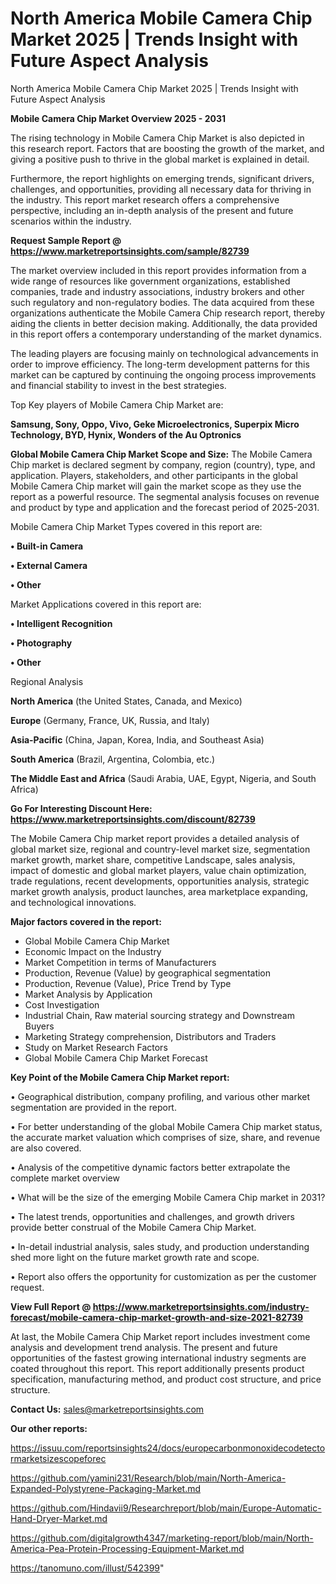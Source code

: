 # North America Mobile Camera Chip Market 2025 | Trends Insight with Future Aspect Analysis
 North America Mobile Camera Chip Market 2025 | Trends Insight with Future Aspect Analysis

<Strong> Mobile Camera Chip Market Overview 2025 - 2031</strong>

The rising technology in Mobile Camera Chip Market is also depicted in this research report. Factors that are boosting the growth of the market, and giving a positive push to thrive in the global market is explained in detail.

Furthermore, the report highlights on emerging trends, significant drivers, challenges, and opportunities, providing all necessary data for thriving in the industry. This report market research offers a comprehensive perspective, including an in-depth analysis of the present and future scenarios within the industry.

<strong>Request Sample Report @ <a href=https://www.marketreportsinsights.com/sample/82739>https://www.marketreportsinsights.com/sample/82739</a></strong>

The market overview included in this report provides information from a wide range of resources like government organizations, established companies, trade and industry associations, industry brokers and other such regulatory and non-regulatory bodies. The data acquired from these organizations authenticate the Mobile Camera Chip research report, thereby aiding the clients in better decision making. Additionally, the data provided in this report offers a contemporary understanding of the market dynamics.

The leading players are focusing mainly on technological advancements in order to improve efficiency. The long-term development patterns for this market can be captured by continuing the ongoing process improvements and financial stability to invest in the best strategies.

Top Key players of Mobile Camera Chip Market are:

<strong>Samsung, Sony, Oppo, Vivo, Geke Microelectronics, Superpix Micro Technology, BYD, Hynix, Wonders of the Au Optronics</strong>

<strong><b>Global Mobile Camera Chip Market Scope and Size:</b></strong>
The Mobile Camera Chip market is declared segment by company, region (country), type, and application. Players, stakeholders, and other participants in the global Mobile Camera Chip market will gain the market scope as they use the report as a powerful resource. The segmental analysis focuses on revenue and product by type and application and the forecast period of 2025-2031.

Mobile Camera Chip Market Types covered in this report are:

<strong>• Built-in Camera

• External Camera

• Other</strong>

Market Applications covered in this report are:

<strong>• Intelligent Recognition

• Photography

• Other</strong> 

Regional Analysis

<strong>North America</strong> (the United States, Canada, and Mexico)

<strong>Europe</strong> (Germany, France, UK, Russia, and Italy)

<strong>Asia-Pacific</strong> (China, Japan, Korea, India, and Southeast Asia)

<strong>South America</strong> (Brazil, Argentina, Colombia, etc.)

<strong>The Middle East and Africa</strong> (Saudi Arabia, UAE, Egypt, Nigeria, and South Africa)

<strong>Go For Interesting Discount Here: <a href=https://www.marketreportsinsights.com/discount/82739>https://www.marketreportsinsights.com/discount/82739</a></strong>

The Mobile Camera Chip market report provides a detailed analysis of global market size, regional and country-level market size, segmentation market growth, market share, competitive Landscape, sales analysis, impact of domestic and global market players, value chain optimization, trade regulations, recent developments, opportunities analysis, strategic market growth analysis, product launches, area marketplace expanding, and technological innovations.

<strong><b>Major factors covered in the report:</b></strong>
<ul>
  <li>Global Mobile Camera Chip Market </li>
  <li>Economic Impact on the Industry</li>
  <li>Market Competition in terms of Manufacturers</li>
  <li>Production, Revenue (Value) by geographical segmentation</li>
  <li>Production, Revenue (Value), Price Trend by Type</li>
  <li>Market Analysis by Application</li>
  <li>Cost Investigation</li>
  <li>Industrial Chain, Raw material sourcing strategy and Downstream Buyers</li>
  <li>Marketing Strategy comprehension, Distributors and Traders</li>
  <li>Study on Market Research Factors</li>
  <li>Global Mobile Camera Chip Market Forecast</li>
</ul>

<strong><b>Key Point of the Mobile Camera Chip Market report:</b></strong>

• Geographical distribution, company profiling, and various other market segmentation are provided in the report.

• For better understanding of the global Mobile Camera Chip market status, the accurate market valuation which comprises of size, share, and revenue are also covered.

• Analysis of the competitive dynamic factors better extrapolate the complete market overview

• What will be the size of the emerging Mobile Camera Chip market in 2031?

• The latest trends, opportunities and challenges, and growth drivers provide better construal of the Mobile Camera Chip Market.

• In-detail industrial analysis, sales study, and production understanding shed more light on the future market growth rate and scope.

• Report also offers the opportunity for customization as per the customer request.

<strong><b>View Full Report @ <a href=https://www.marketreportsinsights.com/industry-forecast/mobile-camera-chip-market-growth-and-size-2021-82739>https://www.marketreportsinsights.com/industry-forecast/mobile-camera-chip-market-growth-and-size-2021-82739</a></b></strong>


At last, the Mobile Camera Chip Market report includes investment come analysis and development trend analysis. The present and future opportunities of the fastest growing international industry segments are coated throughout this report. This report additionally presents product specification, manufacturing method, and product cost structure, and price structure.

<strong>Contact Us:</strong>
sales@marketreportsinsights.com

<strong>Our other reports:</strong>

<a href=https://issuu.com/reportsinsights24/docs/europecarbonmonoxidecodetectormarketsizescopeforec>https://issuu.com/reportsinsights24/docs/europecarbonmonoxidecodetectormarketsizescopeforec</a>

<a href=https://github.com/yamini231/Research/blob/main/North-America-Expanded-Polystyrene-Packaging-Market.md>https://github.com/yamini231/Research/blob/main/North-America-Expanded-Polystyrene-Packaging-Market.md</a>

<a href=https://github.com/Hindavii9/Researchreport/blob/main/Europe-Automatic-Hand-Dryer-Market.md>https://github.com/Hindavii9/Researchreport/blob/main/Europe-Automatic-Hand-Dryer-Market.md</a>

<a href=https://github.com/digitalgrowth4347/marketing-report/blob/main/North-America-Pea-Protein-Processing-Equipment-Market.md>https://github.com/digitalgrowth4347/marketing-report/blob/main/North-America-Pea-Protein-Processing-Equipment-Market.md</a>

<a href=https://tanomuno.com/illust/542399>https://tanomuno.com/illust/542399</a>"
